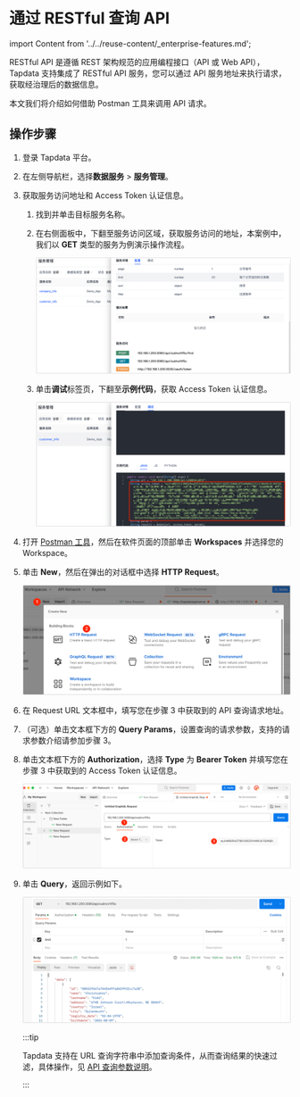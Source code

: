 # 通过 RESTful 查询 API

import Content from '../../reuse-content/_enterprise-features.md';

<Content />

RESTful API 是遵循 REST 架构规范的应用编程接口（API 或 Web API），Tapdata 支持集成了 RESTful API 服务，您可以通过 API 服务地址来执行请求，获取经治理后的数据信息。

本文我们将介绍如何借助 Postman 工具来调用 API 请求。

## 操作步骤

1. 登录 Tapdata 平台。

2. 在左侧导航栏，选择**数据服务** > **服务管理**。

3. 获取服务访问地址和 Access Token 认证信息。

   1. 找到并单击目标服务名称。

   2. 在右侧面板中，下翻至服务访问区域，获取服务访问的地址，本案例中，我们以 **GET** 类型的服务为例演示操作流程。

      ![获取服务访问地址](../../images/obtain_restful_address.png)

   3. 单击**调试**标签页，下翻至**示例代码**，获取 Access Token 认证信息。

      ![获取 Access Token](../../images/obtain_access_token.png)

4. 打开 [Postman 工具](https://www.postman.com/)，然后在软件页面的顶部单击 **Workspaces** 并选择您的 Workspace。

5. 单击 **New**，然后在弹出的对话框中选择 **HTTP Request**。

   ![创建 HTTP 请求](../../images/create_restful_request.png)

6. 在 Request URL 文本框中，填写您在步骤 3 中获取到的 API 查询请求地址。

6. （可选）单击文本框下方的 **Query Params**，设置查询的请求参数，支持的请求参数介绍请参加步骤 3。

7. 单击文本框下方的 **Authorization**，选择 **Type** 为 **Bearer Token** 并填写您在步骤 3 中获取到的 Access Token 认证信息。

   ![设置认证信息](../../images/restful_authorization.png)

8. 单击 **Query**，返回示例如下。

   ![查询结果](../../images/restful_api_query_result.png)
   
   :::tip
   
   Tapdata 支持在 URL 查询字符串中添加查询条件，从而查询结果的快速过滤，具体操作，见 [API 查询参数说明](api-query-params.md)。
   
   :::
